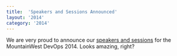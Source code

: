 ```yaml
---
title:  'Speakers and Sessions Announced'
layout: '2014'
category: '2014'
---
```

We are very proud to announce our [speakers and sessions](/2014/sessions) for the MountainWest DevOps 2014. Looks amazing, right?
